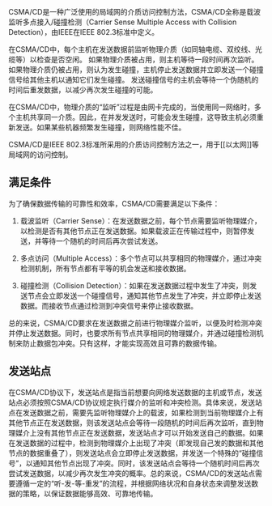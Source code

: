 CSMA/CD是一种广泛使用的局域网的介质访问控制方法，CSMA/CD全称是载波监听多点接入/碰撞检测（Carrier Sense Multiple Access with Collision Detection），由IEEE在IEEE 802.3标准中定义。

在CSMA/CD中，每个主机在发送数据前监听物理介质（如同轴电缆、双绞线、光缆等）以检查是否空闲。 如果物理介质被占用，则主机等待一段时间再次监听。如果物理介质仍被占用，则认为发生碰撞，主机停止发送数据并立即发送一个碰撞信号给其他主机以通知它们发生碰撞。 发送碰撞信号的主机会等待一个伪随机的时间后重发数据，以减少再次发生碰撞的可能。

在CSMA/CD中，物理介质的“监听”过程是由网卡完成的，当使用同一网络时，多个主机共享同一介质。因此，在并发发送时，可能会发生碰撞，这导致主机必须重新发送。如果某些机器频繁发生碰撞，则网络性能不佳。

CSMA/CD是IEEE 802.3标准所采用的介质访问控制方法之一，用于[[以太网]]等局域网的访问控制。

## 满足条件
为了确保数据传输的可靠性和效率，CSMA/CD需要满足以下条件：

1. 载波监听（Carrier Sense）：在发送数据之前，每个节点需要监听物理媒介，以检测是否有其他节点正在发送数据。如果载波正在传输过程中，则暂停发送，并等待一个随机的时间后再次尝试发送。

2. 多点访问（Multiple Access）：多个节点可以共享相同的物理媒介，通过冲突检测机制，所有节点都有平等的机会发送和接收数据。

3. 碰撞检测（Collision Detection）：如果在发送数据过程中发生了冲突，则发送节点会立即发送一个碰撞信号，通知其他节点发生了冲突，并立即停止发送数据。而接收节点通过检测到冲突信号来停止接收数据。

总的来说，CSMA/CD要求在发送数据之前进行物理媒介监听，以便及时检测冲突并停止发送数据。同时，也要求所有节点共享相同的物理媒介，并通过碰撞检测机制来防止数据包冲突。只有这样，才能实现高效且可靠的数据传输。

## 发送站点
在CSMA/CD协议下，发送站点是指当前想要向网络发送数据的主机或节点，发送站点必须按照CSMA/CD协议规定执行媒介的监听和冲突检测。具体来说，发送站点在发送数据之前，需要先监听物理媒介上的载波，如果检测到当前物理媒介上有其他节点正在发送数据，则该发送站点会等待一段随机的时间后再次监听，直到物理媒介上没有其他节点正在发送数据，发送站点才可以开始发送自己的数据。如果在发送数据的过程中，检测到物理媒介上出现了冲突（即发现自己发的数据和其他节点的数据重叠了），则发送站点会立即停止发送数据，并发送一个特殊的“碰撞信号”，以通知其他节点出现了冲突。同时，该发送站点会等待一个随机时间后再次尝试发送数据，以减少再次发生冲突的概率。总的来说，CSMA/CD的发送站点需要遵循一定的“听-发-等-重发”的流程，并根据网络状况和自身状态来调整发送数据的策略，以保证数据能够高效、可靠地传输。